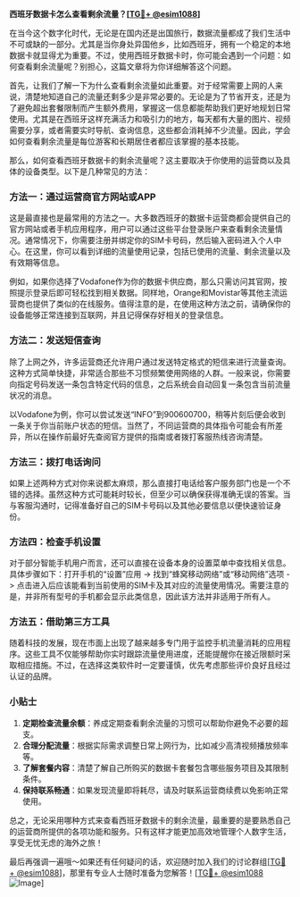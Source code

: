 **西班牙数据卡怎么查看剩余流量？[[TG💪+ @esim1088](https://t.me/s/esim1088)]**

在当今这个数字化时代，无论是在国内还是出国旅行，数据流量都成了我们生活中不可或缺的一部分。尤其是当你身处异国他乡，比如西班牙，拥有一个稳定的本地数据卡就显得尤为重要。不过，使用西班牙数据卡时，你可能会遇到一个问题：如何查看剩余流量呢？别担心，这篇文章将为你详细解答这个问题。

首先，让我们了解一下为什么查看剩余流量如此重要。对于经常需要上网的人来说，清楚地知道自己的流量还剩多少是非常必要的。无论是为了节省开支，还是为了避免超出套餐限制而产生额外费用，掌握这一信息都能帮助我们更好地规划日常使用。尤其是在西班牙这样充满活力和吸引力的地方，每天都有大量的图片、视频需要分享，或者需要实时导航、查询信息，这些都会消耗掉不少流量。因此，学会如何查看剩余流量是每位游客和长期居住者都应该掌握的基本技能。

那么，如何查看西班牙数据卡的剩余流量呢？这主要取决于你使用的运营商以及具体的设备类型。以下是几种常见的方法：

### 方法一：通过运营商官方网站或APP

这是最直接也是最常用的方法之一。大多数西班牙的数据卡运营商都会提供自己的官方网站或者手机应用程序，用户可以通过这些平台登录账户来查看剩余流量情况。通常情况下，你需要注册并绑定你的SIM卡号码，然后输入密码进入个人中心。在这里，你可以看到详细的流量使用记录，包括已使用的流量、剩余流量以及有效期等信息。

例如，如果你选择了Vodafone作为你的数据卡供应商，那么只需访问其官网，按照提示登录后即可轻松找到相关数据。同样地，Orange和Movistar等其他主流运营商也提供了类似的在线服务。值得注意的是，在使用这种方法之前，请确保你的设备能够正常连接到互联网，并且记得保存好相关的登录信息。

### 方法二：发送短信查询

除了上网之外，许多运营商还允许用户通过发送特定格式的短信来进行流量查询。这种方式简单快捷，非常适合那些不习惯频繁使用网络的人群。一般来说，你需要向指定号码发送一条包含特定代码的信息，之后系统会自动回复一条包含当前流量状况的消息。

以Vodafone为例，你可以尝试发送“INFO”到900600700，稍等片刻后便会收到一条关于你当前账户状态的短信。当然了，不同运营商的具体指令可能会有所差异，所以在操作前最好先查阅官方提供的指南或者拨打客服热线咨询清楚。

### 方法三：拨打电话询问

如果上述两种方式对你来说都太麻烦，那么直接打电话给客户服务部门也是一个不错的选择。虽然这种方式可能耗时较长，但至少可以确保获得准确无误的答案。当与客服沟通时，记得准备好自己的SIM卡号码以及其他必要信息以便快速验证身份。

### 方法四：检查手机设置

对于部分智能手机用户而言，还可以直接在设备本身的设置菜单中查找相关信息。具体步骤如下：打开手机的“设置”应用 -> 找到“蜂窝移动网络”或“移动网络”选项 -> 点击进入后应该能看到当前使用的SIM卡及其对应的流量使用情况。需要注意的是，并非所有型号的手机都会显示此类信息，因此该方法并非适用于所有人。

### 方法五：借助第三方工具

随着科技的发展，现在市面上出现了越来越多专门用于监控手机流量消耗的应用程序。这些工具不仅能够帮助你实时跟踪流量使用进度，还能提醒你在接近限额时采取相应措施。不过，在选择这类软件时一定要谨慎，优先考虑那些评价良好且经过认证的品牌。

### 小贴士

1. **定期检查流量余额**：养成定期查看剩余流量的习惯可以帮助你避免不必要的超支。
2. **合理分配流量**：根据实际需求调整日常上网行为，比如减少高清视频播放频率等。
3. **了解套餐内容**：清楚了解自己所购买的数据卡套餐包含哪些服务项目及其限制条件。
4. **保持联系畅通**：如果发现流量即将耗尽，请及时联系运营商续费以免影响正常使用。

总之，无论采用哪种方式来查看西班牙数据卡的剩余流量，最重要的是要熟悉自己的运营商所提供的各项功能和服务。只有这样才能更加高效地管理个人数字生活，享受无忧无虑的海外之旅！

最后再强调一遍哦～如果还有任何疑问的话，欢迎随时加入我们的讨论群组[[TG💪+ @esim1088](https://t.me/s/esim1088)]，那里有专业人士随时准备为您解答！[[TG💪+ @esim1088](https://t.me/s/esim1088) ![Image](https://i.postimg.cc/4NQfJmqS/Snipaste-2025-05-13-00-14-12.png)]